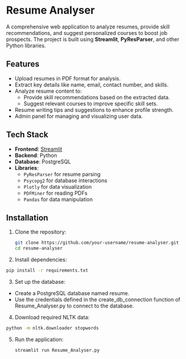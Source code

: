 # Resume Analyser

A comprehensive web application to analyze resumes, provide skill recommendations, and suggest personalized courses to boost job prospects. The project is built using **Streamlit**, **PyResParser**, and other Python libraries.

## Features

- Upload resumes in PDF format for analysis.
- Extract key details like name, email, contact number, and skills.
- Analyze resume content to:
  - Provide skill recommendations based on the extracted data.
  - Suggest relevant courses to improve specific skill sets.
- Resume writing tips and suggestions to enhance profile strength.
- Admin panel for managing and visualizing user data.

## Tech Stack

- **Frontend**: [Streamlit](https://streamlit.io/)
- **Backend**: Python
- **Database**: PostgreSQL
- **Libraries**:
  - `PyResParser` for resume parsing
  - `Psycopg2` for database interactions
  - `Plotly` for data visualization
  - `PDFMiner` for reading PDFs
  - `Pandas` for data manipulation

## Installation

1. Clone the repository:
   ```bash
   git clone https://github.com/your-username/resume-analyser.git
   cd resume-analyser
2. Install dependencies:

  ```bash
  pip install -r requirements.txt
  ```
3. Set up the database:
  - Create a PostgreSQL database named resume.
  - Use the credentials defined in the create_db_connection function of Resume_Analyser.py to connect to the database.

4. Download required NLTK data:
  ```bash
  python -m nltk.downloader stopwords
  ```
5. Run the application:
   ```bash
   streamlit run Resume_Analyser.py
  ```
